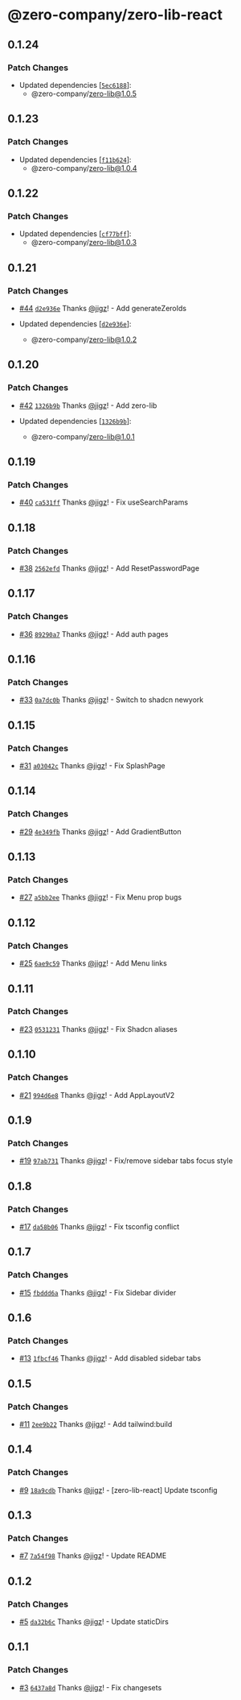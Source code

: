# @zero-company/zero-lib-react

## 0.1.24

### Patch Changes

- Updated dependencies [[`5ec6188`](https://github.com/zero-company/zero-lib/commit/5ec618882b5bae06c283eb6adc60c0679c550723)]:
  - @zero-company/zero-lib@1.0.5

## 0.1.23

### Patch Changes

- Updated dependencies [[`f11b624`](https://github.com/zero-company/zero-lib/commit/f11b62439eaf3597ad44268b23dee0ace9bf81a9)]:
  - @zero-company/zero-lib@1.0.4

## 0.1.22

### Patch Changes

- Updated dependencies [[`cf77bff`](https://github.com/zero-company/zero-lib/commit/cf77bff804ead3fc12c462e32f7c53b29443ec3f)]:
  - @zero-company/zero-lib@1.0.3

## 0.1.21

### Patch Changes

- [#44](https://github.com/zero-company/zero-lib/pull/44) [`d2e936e`](https://github.com/zero-company/zero-lib/commit/d2e936e45b28d4322a168a4bd1904364ea381760) Thanks [@jigz](https://github.com/jigz)! - Add generateZeroIds

- Updated dependencies [[`d2e936e`](https://github.com/zero-company/zero-lib/commit/d2e936e45b28d4322a168a4bd1904364ea381760)]:
  - @zero-company/zero-lib@1.0.2

## 0.1.20

### Patch Changes

- [#42](https://github.com/zero-company/zero-lib/pull/42) [`1326b9b`](https://github.com/zero-company/zero-lib/commit/1326b9b36dca17451a0688780d1b24df0402a674) Thanks [@jigz](https://github.com/jigz)! - Add zero-lib

- Updated dependencies [[`1326b9b`](https://github.com/zero-company/zero-lib/commit/1326b9b36dca17451a0688780d1b24df0402a674)]:
  - @zero-company/zero-lib@1.0.1

## 0.1.19

### Patch Changes

- [#40](https://github.com/zero-company/zero-lib/pull/40) [`ca531ff`](https://github.com/zero-company/zero-lib/commit/ca531ff5a94ca7e8ab10c704017685478495d667) Thanks [@jigz](https://github.com/jigz)! - Fix useSearchParams

## 0.1.18

### Patch Changes

- [#38](https://github.com/zero-company/zero-lib/pull/38) [`2562efd`](https://github.com/zero-company/zero-lib/commit/2562efd9bd8d5e6b3a12b85544dd3fdb5025a11b) Thanks [@jigz](https://github.com/jigz)! - Add ResetPasswordPage

## 0.1.17

### Patch Changes

- [#36](https://github.com/zero-company/zero-lib/pull/36) [`89290a7`](https://github.com/zero-company/zero-lib/commit/89290a782a475ec4aa92c140ff96c28e4da39846) Thanks [@jigz](https://github.com/jigz)! - Add auth pages

## 0.1.16

### Patch Changes

- [#33](https://github.com/zero-company/zero-lib/pull/33) [`0a7dc0b`](https://github.com/zero-company/zero-lib/commit/0a7dc0b5bafb179702098acdec10f5c6e0810acc) Thanks [@jigz](https://github.com/jigz)! - Switch to shadcn newyork

## 0.1.15

### Patch Changes

- [#31](https://github.com/zero-company/zero-lib/pull/31) [`a03042c`](https://github.com/zero-company/zero-lib/commit/a03042c636a7ce003ac0160d0e1e7452eaaf56b4) Thanks [@jigz](https://github.com/jigz)! - Fix SplashPage

## 0.1.14

### Patch Changes

- [#29](https://github.com/zero-company/zero-lib/pull/29) [`4e349fb`](https://github.com/zero-company/zero-lib/commit/4e349fb70bc8b1281d422732b0d3b3971c13b87d) Thanks [@jigz](https://github.com/jigz)! - Add GradientButton

## 0.1.13

### Patch Changes

- [#27](https://github.com/zero-company/zero-lib/pull/27) [`a5bb2ee`](https://github.com/zero-company/zero-lib/commit/a5bb2ee459a9d0f65312c2949b23a5c81fe95e38) Thanks [@jigz](https://github.com/jigz)! - Fix Menu prop bugs

## 0.1.12

### Patch Changes

- [#25](https://github.com/zero-company/zero-lib/pull/25) [`6ae9c59`](https://github.com/zero-company/zero-lib/commit/6ae9c59435c25c38366eba026ab6eecbb3a49b46) Thanks [@jigz](https://github.com/jigz)! - Add Menu links

## 0.1.11

### Patch Changes

- [#23](https://github.com/zero-company/zero-lib/pull/23) [`0531231`](https://github.com/zero-company/zero-lib/commit/053123149394935ffee0e4bb4a1cf259411f6ad0) Thanks [@jigz](https://github.com/jigz)! - Fix Shadcn aliases

## 0.1.10

### Patch Changes

- [#21](https://github.com/zero-company/zero-lib/pull/21) [`994d6e8`](https://github.com/zero-company/zero-lib/commit/994d6e89e8816a7ee291939122b976d5e753f818) Thanks [@jigz](https://github.com/jigz)! - Add AppLayoutV2

## 0.1.9

### Patch Changes

- [#19](https://github.com/zero-company/zero-lib/pull/19) [`97ab731`](https://github.com/zero-company/zero-lib/commit/97ab731bad599242c278240752914635be3f586c) Thanks [@jigz](https://github.com/jigz)! - Fix/remove sidebar tabs focus style

## 0.1.8

### Patch Changes

- [#17](https://github.com/zero-company/zero-lib/pull/17) [`da58b06`](https://github.com/zero-company/zero-lib/commit/da58b064a4e0ef1e047377cfa838bb0d4305f088) Thanks [@jigz](https://github.com/jigz)! - Fix tsconfig conflict

## 0.1.7

### Patch Changes

- [#15](https://github.com/zero-company/zero-lib/pull/15) [`fbddd6a`](https://github.com/zero-company/zero-lib/commit/fbddd6a491bf95c64d4f7036b1e0bdb34aa0eda1) Thanks [@jigz](https://github.com/jigz)! - Fix Sidebar divider

## 0.1.6

### Patch Changes

- [#13](https://github.com/zero-company/zero-lib/pull/13) [`1fbcf46`](https://github.com/zero-company/zero-lib/commit/1fbcf467615d45757b1b16e841d86224e0715d98) Thanks [@jigz](https://github.com/jigz)! - Add disabled sidebar tabs

## 0.1.5

### Patch Changes

- [#11](https://github.com/zero-company/zero-lib/pull/11) [`2ee9b22`](https://github.com/zero-company/zero-lib/commit/2ee9b2293c8727f81b6713265ed9fa4613c21219) Thanks [@jigz](https://github.com/jigz)! - Add tailwind:build

## 0.1.4

### Patch Changes

- [#9](https://github.com/zero-company/zero-lib/pull/9) [`18a9cdb`](https://github.com/zero-company/zero-lib/commit/18a9cdb646ed77f6e61cf143ac226d63489dadd4) Thanks [@jigz](https://github.com/jigz)! - [zero-lib-react] Update tsconfig

## 0.1.3

### Patch Changes

- [#7](https://github.com/zero-company/zero-lib/pull/7) [`7a54f98`](https://github.com/zero-company/zero-lib/commit/7a54f98dc0096e7195352df0838302ec8b62e425) Thanks [@jigz](https://github.com/jigz)! - Update README

## 0.1.2

### Patch Changes

- [#5](https://github.com/zero-company/zero-lib/pull/5) [`da32b6c`](https://github.com/zero-company/zero-lib/commit/da32b6c4132cc474af29abc1b2874f460dc2b89a) Thanks [@jigz](https://github.com/jigz)! - Update staticDirs

## 0.1.1

### Patch Changes

- [#3](https://github.com/zero-company/zero-lib/pull/3) [`6437a8d`](https://github.com/zero-company/zero-lib/commit/6437a8d70dd2d670e08680f0623f9c0f250dff92) Thanks [@jigz](https://github.com/jigz)! - Fix changesets
